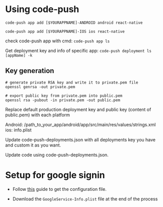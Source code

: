 # Using code-push

`code-push app add [$YOURAPPNAME]-ANDROID android react-native`

`code-push app add [$YOURAPPNAME]-IOS ios react-native`

check code-push app with cmd: `code-push app ls`

Get deployment key and info of specific app: `code-push deployment ls [appName] -k`

## Key generation

```
# generate private RSA key and write it to private.pem file
openssl genrsa -out private.pem

# export public key from private.pem into public.pem
openssl rsa -pubout -in private.pem -out public.pem

```

Replace default production deployment key and public key (content of public.pem) with each platform

Android: /path_to_your_app/android/app/src/main/res/values/strings.xml
ios: info.plist

Update code-push-deployments.json with all deployments key you have and custom it as you want.

Update code using code-push-deployments.json.


# Setup for google signin

- Follow [this](https://github.com/react-native-community/react-native-google-signin/blob/master/docs/get-config-file.md) guide to get the configuration file.

- Download the `GoogleService-Info.plist` file at the end of the process


